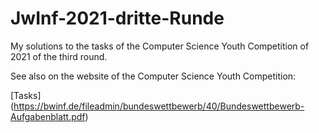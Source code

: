 # JwInf-2021-dritte-Runde
My solutions to the tasks of the Computer Science Youth Competition of 2021 of the third round.

See also on the website of the Computer Science Youth Competition:

[Tasks] (https://bwinf.de/fileadmin/bundeswettbewerb/40/Bundeswettbewerb-Aufgabenblatt.pdf)
